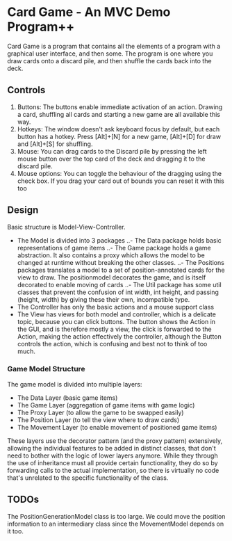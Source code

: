 # Card Game - An MVC Demo Program++

Card Game is a program that contains all the elements of a program with a
graphical user interface, and then some. The program is one where you draw
cards onto a discard pile, and then shuffle the cards back into the deck.

## Controls

1. Buttons: The buttons enable immediate activation of an action. Drawing
a card, shuffling all cards and starting a new game are all available this way.
2. Hotkeys: The window doesn't ask keyboard focus by default, but each button
has a hotkey. Press [Alt]+[N] for a new game, [Alt]+[D] for draw and [Alt]+[S]
for shuffling.
3. Mouse: You can drag cards to the Discard pile by pressing the left mouse
button over the top card of the deck and dragging it to the discard pile.
4. Mouse options: You can toggle the behaviour of the dragging using the check
box. If you drag your card out of bounds you can reset it with this too

## Design

Basic structure is Model-View-Controller.
 - The Model is divided into 3 packages
   ..- The Data package holds basic representations of game items
   ..- The Game package holds a game abstraction. It also contains a proxy
       which allows the model to be changed at runtime without breaking the
       other classes.
   ..- The Positions packages translates a model to a set of position-annotated
       cards for the view to draw. The positionmodel decorates the game, and is
       itself decorated to enable moving of cards
   ..- The Util package has some util classes that prevent the confusion of
       int width, int height, and passing (height, width) by giving these their
       own, incompatible type.
 - The Controller has only the basic actions and a mouse support class
 - The View has views for both model and controller, which is a delicate topic,
   because you can click buttons. The button shows the Action in the GUI, and
   is therefore mostly a view, the click is forwarded to the Action, making the
   action effectively the controller, although the Button controls the action,
   which is confusing and best not to think of too much.
   
### Game Model Structure

The game model is divided into multiple layers:
 - The Data Layer (basic game items)
 - The Game Layer (aggregation of game items with game logic)
 - The Proxy Layer (to allow the game to be swapped easily)
 - The Position Layer (to tell the view where to draw cards)
 - The Movement Layer (to enable movement of positioned game items)
   
These layers use the decorator pattern (and the proxy pattern) extensively,
allowing the individual features to be added in distinct classes, that don't
need to bother with the logic of lower layers anymore. While they through the
use of inheritance must all provide certain functionality, they do so by
forwarding calls to the actual implementation, so there is virtually no code
that's unrelated to the specific functionality of the class.

## TODOs

The PositionGenerationModel class is too large. We could move the position
information to an intermediary class since the MovementModel depends on it too.
